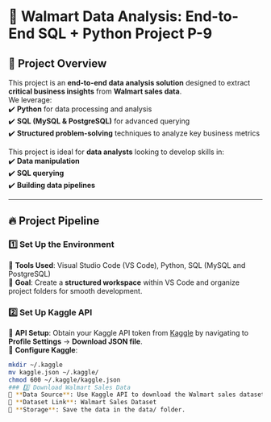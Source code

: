 # 🛒 Walmart Data Analysis: End-to-End SQL + Python Project P-9  

## 📌 Project Overview  
This project is an **end-to-end data analysis solution** designed to extract **critical business insights** from **Walmart sales data**.  
We leverage:  
✔️ **Python** for data processing and analysis  
✔️ **SQL (MySQL & PostgreSQL)** for advanced querying  
✔️ **Structured problem-solving** techniques to analyze key business metrics  

This project is ideal for **data analysts** looking to develop skills in:  
✔️ **Data manipulation**  
✔️ **SQL querying**  
✔️ **Building data pipelines**  

---

## 🔥 Project Pipeline  

### 1️⃣ Set Up the Environment  
📌 **Tools Used**: Visual Studio Code (VS Code), Python, SQL (MySQL and PostgreSQL)  
📌 **Goal**: Create a **structured workspace** within VS Code and organize project folders for smooth development.  

### 2️⃣ Set Up Kaggle API  
📌 **API Setup**: Obtain your Kaggle API token from [Kaggle](https://www.kaggle.com/) by navigating to **Profile Settings** → **Download JSON file**.  
📌 **Configure Kaggle**:  
```bash
mkdir ~/.kaggle
mv kaggle.json ~/.kaggle/
chmod 600 ~/.kaggle/kaggle.json
### 3️⃣ Download Walmart Sales Data
📌 **Data Source**: Use Kaggle API to download the Walmart sales dataset.
📌 **Dataset Link**: Walmart Sales Dataset
📌 **Storage**: Save the data in the data/ folder.
